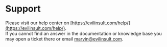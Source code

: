 # Support

Please visit our help center on [https://evilinsult.com/help/](https://evilinsult.com/help/).  
If you cannot find an answer in the documentation or knowledge base you may open a ticket there or email [marvin@evilinsult.com](marvin@evilinsult.com).
